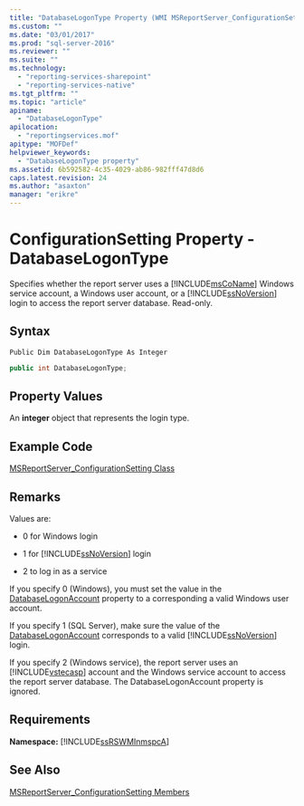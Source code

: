 ```yaml
---
title: "DatabaseLogonType Property (WMI MSReportServer_ConfigurationSetting) | Microsoft Docs"
ms.custom: ""
ms.date: "03/01/2017"
ms.prod: "sql-server-2016"
ms.reviewer: ""
ms.suite: ""
ms.technology: 
  - "reporting-services-sharepoint"
  - "reporting-services-native"
ms.tgt_pltfrm: ""
ms.topic: "article"
apiname: 
  - "DatabaseLogonType"
apilocation: 
  - "reportingservices.mof"
apitype: "MOFDef"
helpviewer_keywords: 
  - "DatabaseLogonType property"
ms.assetid: 6b592582-4c35-4029-ab86-982fff47d8d6
caps.latest.revision: 24
ms.author: "asaxton"
manager: "erikre"
---
```

# ConfigurationSetting Property - DatabaseLogonType
  Specifies whether the report server uses a [!INCLUDE[msCoName](../../advanced-analytics/r-services/tutorials/includes/msconame-md.md)] Windows service account, a Windows user account, or a [!INCLUDE[ssNoVersion](../../advanced-analytics/r-services/includes/ssnoversion-md.md)] login to access the report server database. Read-only.  
  
## Syntax  
  
```vb#  
Public Dim DatabaseLogonType As Integer  
```  
  
```c#  
public int DatabaseLogonType;  
```  
  
## Property Values  
 An **integer** object that represents the login type.  
  
## Example Code  
 [MSReportServer_ConfigurationSetting Class](../../reporting-services/wmi-provider-library-reference/msreportserver-configurationsetting-class.md)  
  
## Remarks  
 Values are:  
  
-   0 for Windows login  
  
-   1 for [!INCLUDE[ssNoVersion](../../advanced-analytics/r-services/includes/ssnoversion-md.md)] login  
  
-   2 to log in as a service  
  
 If you specify 0 (Windows), you must set the value in the [DatabaseLogonAccount](../../reporting-services/wmi-provider-library-reference/configurationsetting-property-databaselogonaccount.md) property to a corresponding a valid Windows user account.  
  
 If you specify 1 (SQL Server), make sure the value of the [DatabaseLogonAccount](../../reporting-services/wmi-provider-library-reference/configurationsetting-property-databaselogonaccount.md) corresponds to a valid [!INCLUDE[ssNoVersion](../../advanced-analytics/r-services/includes/ssnoversion-md.md)] login.  
  
 If you specify 2 (Windows service), the report server uses an [!INCLUDE[vstecasp](../../database-engine/configure/windows/includes/vstecasp-md.md)] account and the Windows service account to access the report server database. The DatabaseLogonAccount property is ignored.  
  
## Requirements  
 **Namespace:** [!INCLUDE[ssRSWMInmspcA](../../reporting-services/wmi-provider-library-reference/includes/ssrswminmspca-md.md)]  
  
## See Also  
 [MSReportServer_ConfigurationSetting Members](../../reporting-services/wmi-provider-library-reference/msreportserver-configurationsetting-members.md)  
  
  